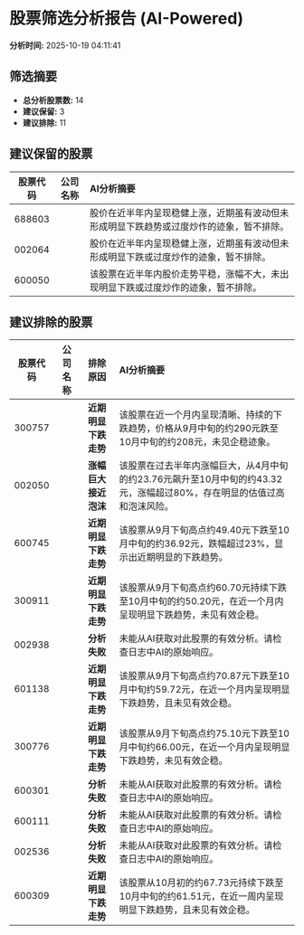 # 股票筛选分析报告 (AI-Powered)

**分析时间:** 2025-10-19 04:11:41

## 筛选摘要

- **总分析股票数:** 14
- **建议保留:** 3
- **建议排除:** 11

## 建议保留的股票

| 股票代码 | 公司名称 | AI分析摘要 |
|:---:|:---:|:---|
| 688603 |  | 股价在近半年内呈现稳健上涨，近期虽有波动但未形成明显下跌趋势或过度炒作的迹象，暂不排除。 |
| 002064 |  | 股价在近半年内呈现稳健上涨，近期虽有波动但未形成明显下跌或过度炒作的迹象，暂不排除。 |
| 600050 |  | 该股票在近半年内股价走势平稳，涨幅不大，未出现明显下跌或过度炒作的迹象，暂不排除。 |

## 建议排除的股票

| 股票代码 | 公司名称 | 排除原因 | AI分析摘要 |
|:---:|:---:|:---:|:---|
| 300757 |  | **近期明显下跌走势** | 该股票在近一个月内呈现清晰、持续的下跌趋势，价格从9月中旬的约290元跌至10月中旬的约208元，未见企稳迹象。 |
| 002050 |  | **涨幅巨大接近泡沫** | 该股票在过去半年内涨幅巨大，从4月中旬的约23.76元飙升至10月中旬的约43.32元，涨幅超过80%，存在明显的估值过高和泡沫风险。 |
| 600745 |  | **近期明显下跌走势** | 该股票从9月下旬高点约49.40元下跌至10月中旬的约36.92元，跌幅超过23%，显示出近期明显的下跌趋势。 |
| 300911 |  | **近期明显下跌走势** | 该股票从9月下旬高点约60.70元持续下跌至10月中旬的约50.20元，在近一个月内呈现明显下跌趋势，未见有效企稳。 |
| 002938 |  | **分析失败** | 未能从AI获取对此股票的有效分析。请检查日志中AI的原始响应。 |
| 601138 |  | **近期明显下跌走势** | 该股票从9月下旬高点约70.87元下跌至10月中旬约59.72元，在近一个月内呈现明显下跌趋势，且未见有效企稳。 |
| 300776 |  | **近期明显下跌走势** | 该股票从9月下旬高点约75.10元下跌至10月中旬约66.00元，在近一个月内呈现明显下跌趋势，未见有效企稳。 |
| 600301 |  | **分析失败** | 未能从AI获取对此股票的有效分析。请检查日志中AI的原始响应。 |
| 600111 |  | **分析失败** | 未能从AI获取对此股票的有效分析。请检查日志中AI的原始响应。 |
| 002536 |  | **分析失败** | 未能从AI获取对此股票的有效分析。请检查日志中AI的原始响应。 |
| 600309 |  | **近期明显下跌走势** | 该股票从10月初的约67.73元持续下跌至10月中旬的约61.51元，在近一周内呈现明显下跌趋势，且未见有效企稳。 |

